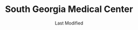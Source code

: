 ---
layout: location-page
date: Last Modified
description: "Local COVID-19 testing is available at South Georgia Medical Center in Valdosta, Georgia, USA."
permalink: "locations/georgia/valdosta/south-georgia-medical-center/"
tags:
  - locations
  - georgia
title: South Georgia Medical Center
uniqueName: south-georgia-medical-center
state: Georgia
stateAbbr: GA
hood: "Valdosta"
address: "4280 North Valdosta Rd"
city: "Valdosta"
zip: " 31602"
zipsNearby: "32013 32331 32052 32053 32024 32025 32055 32056 32336 32059 32060 32064 32337 32062 32340 32341 32066 32344 32345 32071 32347 32348 32350 32357 32309 32318 32361 32094 32096 31620 31622 31512 31623 31624 31625 31720 31722 31626 31727 31519 39827 39828 31730 31627 31733 31738 31629 31744 31533 31534 31535 31630 31747 31749 31631 31750 31753 31632 31756 31634 31760 31635 31636 31637 31550 31765 31552 31638 31768 31776 31788 31769 31639 31641 31554 31771 31773 31774 31775 31778 31642 31739 31779 31781 31643 31645 31784 31647 31648 31649 31789 31790 31791 31757 31758 31792 31799 31793 31794 31795 31601 31602 31603 31604 31605 31606 31698 31699 31564 31501 31502 31503 31567 31650 31798" 
mapUrl: "http://maps.apple.com/?q=South+Georgia+Medical+Center&address=4280+North+Valdosta+Rd,Valdosta,Georgia, 31602"
locationType: Drive-thru
phone: ""
website: "undefined"
onlineBooking: undefined
closed: undefined
closedUpdate: May 23rd, 2020
notes: "For all members of the community. Free."
days: Weekdays
hours: 8AM-5PM
ctaMessage: No contact info available.
---